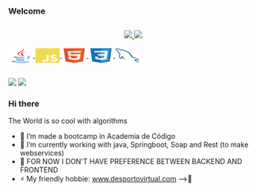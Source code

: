 ### Welcome

##

  <div align="center">
  <a href="https://github.com/AndreRibau1">
  <img height="140em" src="https://github-readme-stats.vercel.app/api?username=AndreRibau&show_icons=true&theme=tokyonight&include_all_commits=true&count_private=true"/>
  <img height="140em" src="https://github-readme-stats.vercel.app/api/top-langs/?username=PedroBertolo&layout=compact&langs_count=7&theme=tokyonight"/>
</div>
  
  <div style="display: inline_block"><br>
  <img align="center" alt="Java" height="30" width="50" src="https://github.com/devicons/devicon/blob/master/icons/java/java-original.svg">
  <img align="center" alt="Js" height="30" width="50" src="https://raw.githubusercontent.com/devicons/devicon/master/icons/javascript/javascript-plain.svg">
  <img align="center" alt="HTML" height="30" width="50" src="https://raw.githubusercontent.com/devicons/devicon/master/icons/html5/html5-original.svg">
  <img align="center" alt="CSS" height="30" width="50" src="https://raw.githubusercontent.com/devicons/devicon/master/icons/css3/css3-original.svg">
  <img align="center" alt="mysql" height="30" width="50" src="https://github.com/devicons/devicon/blob/master/icons/mysql/mysql-original.svg">
</div>
 
  ##
 
 <div> 
  <a href="https://www.linkedin.com/in/andre-ribau/" target="_blank"><img src="https://img.shields.io/badge/-LinkedIn-%230077B5?style=for-the-badge&logo=linkedin&logoColor=white" target="_blank"></a> 
  <a href = "mailto:andre_ribau@hotmail.com"><img src="https://img.shields.io/badge/-Gmail-%23333?style=for-the-badge&logo=gmail&logoColor=white" target="_blank"></a>
</div>
 
  
  

  
### Hi there
The World is so cool with algorithms
- 🔭 I’m made a bootcamp in Academia de Código
- 🌱 I’m currently working with java, Springboot, Soap and Rest (to make webservices)
- 💬 FOR NOW I DON'T HAVE PREFERENCE BETWEEN BACKEND AND FRONTEND
- ⚡ My friendly hobbie: www.desportovirtual.com -->👋

<!--
**AndreRibau1/AndreRibau1** is a ✨ _special_ ✨ repository because its `README.md` (this file) appears on your GitHub profile.

Here are some ideas to get you started:

- 🔭 I’m currently working on datascience 
- 🌱 I’m currently learning java, Spring, Swing and Django
- 👯 I’m looking to collaborate on ...
- 🤔 I’m looking for help with ...
- 💬 Ask me about ...
- 📫 How to reach me: ...
- 😄 Pronouns: ...
- ⚡ Fun fact: ...
-->
</b></i>



